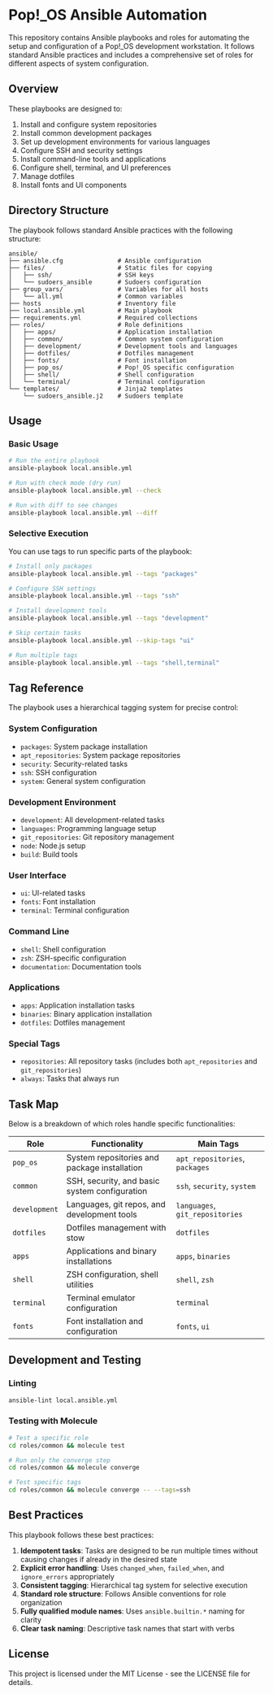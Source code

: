 # Pop!_OS Ansible Automation

This repository contains Ansible playbooks and roles for automating the setup and configuration of a Pop!_OS development workstation. It follows standard Ansible practices and includes a comprehensive set of roles for different aspects of system configuration.

## Overview

These playbooks are designed to:

1. Install and configure system repositories
2. Install common development packages
3. Set up development environments for various languages
4. Configure SSH and security settings
5. Install command-line tools and applications
6. Configure shell, terminal, and UI preferences
7. Manage dotfiles
8. Install fonts and UI components

## Directory Structure

The playbook follows standard Ansible practices with the following structure:

```
ansible/
├── ansible.cfg               # Ansible configuration
├── files/                    # Static files for copying
│   ├── ssh/                  # SSH keys
│   └── sudoers_ansible       # Sudoers configuration
├── group_vars/               # Variables for all hosts
│   └── all.yml               # Common variables
├── hosts                     # Inventory file
├── local.ansible.yml         # Main playbook
├── requirements.yml          # Required collections
├── roles/                    # Role definitions
│   ├── apps/                 # Application installation
│   ├── common/               # Common system configuration
│   ├── development/          # Development tools and languages
│   ├── dotfiles/             # Dotfiles management
│   ├── fonts/                # Font installation
│   ├── pop_os/               # Pop!_OS specific configuration
│   ├── shell/                # Shell configuration
│   └── terminal/             # Terminal configuration
└── templates/                # Jinja2 templates
    └── sudoers_ansible.j2    # Sudoers template
```

## Usage

### Basic Usage

```bash
# Run the entire playbook
ansible-playbook local.ansible.yml

# Run with check mode (dry run)
ansible-playbook local.ansible.yml --check

# Run with diff to see changes
ansible-playbook local.ansible.yml --diff
```

### Selective Execution

You can use tags to run specific parts of the playbook:

```bash
# Install only packages
ansible-playbook local.ansible.yml --tags "packages"

# Configure SSH settings
ansible-playbook local.ansible.yml --tags "ssh"

# Install development tools
ansible-playbook local.ansible.yml --tags "development"

# Skip certain tasks
ansible-playbook local.ansible.yml --skip-tags "ui"

# Run multiple tags
ansible-playbook local.ansible.yml --tags "shell,terminal"
```

## Tag Reference

The playbook uses a hierarchical tagging system for precise control:

### System Configuration
- `packages`: System package installation
- `apt_repositories`: System package repositories
- `security`: Security-related tasks
- `ssh`: SSH configuration
- `system`: General system configuration

### Development Environment
- `development`: All development-related tasks
- `languages`: Programming language setup
- `git_repositories`: Git repository management
- `node`: Node.js setup
- `build`: Build tools

### User Interface
- `ui`: UI-related tasks
- `fonts`: Font installation
- `terminal`: Terminal configuration

### Command Line
- `shell`: Shell configuration
- `zsh`: ZSH-specific configuration
- `documentation`: Documentation tools

### Applications
- `apps`: Application installation tasks
- `binaries`: Binary application installation
- `dotfiles`: Dotfiles management

### Special Tags
- `repositories`: All repository tasks (includes both `apt_repositories` and `git_repositories`)
- `always`: Tasks that always run

## Task Map

Below is a breakdown of which roles handle specific functionalities:

| Role          | Functionality                                       | Main Tags                       |
|---------------|----------------------------------------------------|---------------------------------|
| `pop_os`      | System repositories and package installation        | `apt_repositories`, `packages`  |
| `common`      | SSH, security, and basic system configuration       | `ssh`, `security`, `system`     |
| `development` | Languages, git repos, and development tools         | `languages`, `git_repositories` |
| `dotfiles`    | Dotfiles management with stow                       | `dotfiles`                      |
| `apps`        | Applications and binary installations               | `apps`, `binaries`              |
| `shell`       | ZSH configuration, shell utilities                  | `shell`, `zsh`                  |
| `terminal`    | Terminal emulator configuration                     | `terminal`                      |
| `fonts`       | Font installation and configuration                 | `fonts`, `ui`                   |

## Development and Testing

### Linting

```bash
ansible-lint local.ansible.yml
```

### Testing with Molecule

```bash
# Test a specific role
cd roles/common && molecule test

# Run only the converge step
cd roles/common && molecule converge

# Test specific tags
cd roles/common && molecule converge -- --tags=ssh
```

## Best Practices

This playbook follows these best practices:

1. **Idempotent tasks**: Tasks are designed to be run multiple times without causing changes if already in the desired state
2. **Explicit error handling**: Uses `changed_when`, `failed_when`, and `ignore_errors` appropriately
3. **Consistent tagging**: Hierarchical tag system for selective execution
4. **Standard role structure**: Follows Ansible conventions for role organization
5. **Fully qualified module names**: Uses `ansible.builtin.*` naming for clarity
6. **Clear task naming**: Descriptive task names that start with verbs

## License

This project is licensed under the MIT License - see the LICENSE file for details.